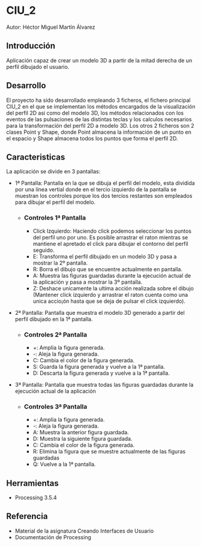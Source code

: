 # CIU_2

Autor: Héctor Miguel Martín Álvarez

## Introducción

Aplicación capaz de crear un modelo 3D a partir de la mitad derecha de un perfil dibujado el usuario.

## Desarrollo

El proyecto ha sido desarrollado empleando 3 ficheros, el fichero principal CIU_2 en el que se implementan los métodos encargados de la visualización del perfil 2D asi como del modelo 3D, los métodos relacionados con los eventos de las pulsaciones de las distintas teclas y los calculos necesarios para la transformación del perfil 2D a modelo 3D. 
Los otros 2 ficheros son 2 clases Point y Shape, donde Point almacena la información de un punto en el espacio y Shape almacena todos los puntos que forma el perfil 2D.

## Caracteristicas

La aplicación se divide en 3 pantallas:
  
  - 1ª Pantalla: Pantalla en la que se dibuja el perfil del modelo, esta dividida por una línea vertial donde en el tercio izquierdo de la pantalla se muestran los controles porque los dos tercios restantes son empleados para dibujar el perfil del modelo.
    - ### Controles 1ª Pantalla
      - Click Izquierdo: Haciendo click podemos seleccionar los puntos del perfil uno por uno. Es posible arrastrar el raton mientras se mantiene el apretado el click para dibujar el contorno del perfil seguido.
      - E: Transforma el perfil dibujado en un modelo 3D y pasa a mostrar la 2º pantalla.
      - R: Borra el dibujo que se encuentre actualmente en pantalla.
      - A: Muestra las figuras guardadas durante la ejecución actual de la aplicación y pasa a mostrar la 3º pantalla.
      - Z: Deshace unicamente la ultima acción realizada sobre el dibujo (Mantener click izquierdo y arrastrar el raton cuenta como una unica accio¡ón hasta que se deja de pulsar el click izquierdo).

  - 2ª Pantalla: Pantalla que muestra el modelo 3D generado a partir del perfil dibujado en la 1ª pantalla.
    - ### Controles 2ª Pantalla
      - +: Amplia la figura generada.
      - -: Aleja la figura generada.
      - C: Cambia el color de la figura generada.
      - S: Guarda la figura generada y vuelve a la 1ª pantalla.
      - D: Descarta la figura generada y vuelve a la 1ª pantalla.

  - 3ª Pantalla: Pantalla que muestra todas las figuras guardadas durante la ejecución actual de la aplicación 
    - ### Controles 3ª Pantalla
      - +: Amplia la figura generada.
      - -: Aleja la figura generada.
      - A: Muestra la anterior figura guardada.
      - D: Muestra la siguiente figura guardada.
      - C: Cambia el color de la figura generada.
      - R: Elimina la figura que se muestre actualmente de las figuras guardadas
      - Q: Vuelve a la 1ª pantalla.

## Herramientas

  - Processing 3.5.4

## Referencia

  - Material de la asignatura Creando Interfaces de Usuario
  - Documentación de Processing
